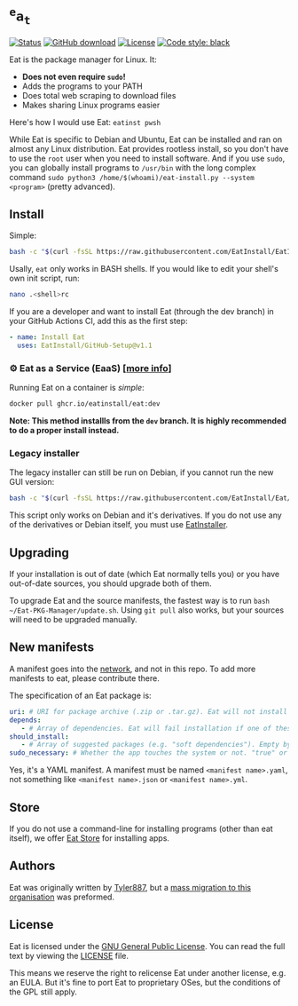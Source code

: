 [store]: https://github.com/EatInstall/Store
# <code><sup>e</sup>a<sub>t</sub></code>

[![Status](https://img.shields.io/badge/status-alpha-red)](https://github.com/Tyler887/eat/commits/main) [![GitHub download](https://img.shields.io/github/downloads/Tyler887/eat/total)](https://github.com/Tyler887/eat/releases) [![License](https://img.shields.io/github/license/Tyler887/eat)](https://github.com/Tyler887/eat/blob/main/LICENSE) [![Code style: black](https://img.shields.io/badge/code%20style-black-000000.svg)](https://github.com/psf/black)

Eat is the package manager for Linux. It:
* **Does not even require  `sudo`!**
* Adds the programs to your PATH
* Does total web scraping to download files
* Makes sharing Linux programs easier

Here's how I would use Eat: `eatinst pwsh`

While Eat is specific to Debian and Ubuntu, Eat can be installed and ran on
almost any Linux distribution. Eat provides rootless install, so you don't
have to use the `root` user when you need to install software. And if you use
`sudo`, you can globally install programs to `/usr/bin` with the long complex command
`sudo python3 /home/$(whoami)/eat-install.py --system <program>` (pretty advanced).
## Install
Simple:
```bash
bash -c "$(curl -fsSL https://raw.githubusercontent.com/EatInstall/EatInstaller/HEAD/eatinstaller.sh)"
```
Usally, `eat` only works in BASH shells. If you would like to edit your shell's own init script, run:
```bash
nano .<shell>rc
```
If you are a developer and want to install Eat (through the dev branch) in your GitHub Actions CI, add
this as the first step:
```yaml
- name: Install Eat
  uses: EatInstall/GitHub-Setup@v1.1
```
### ⚙️ Eat as a Service (EaaS) [[more info](https://github.com/EatInstall/Eat/pkgs/container/eat)]
Running Eat on a container is *simple*:
```bash
docker pull ghcr.io/eatinstall/eat:dev
```
**Note: This method installls from the `dev` branch. It is highly recommended to do a proper install instead.**
### Legacy installer
The legacy installer can still be run on Debian, if you cannot run the new GUI version:
```bash
bash -c "$(curl -fsSL https://raw.githubusercontent.com/EatInstall/Eat/HEAD/inst-script.sh)"
```
This script only works on Debian and it's derivatives. If you do not use any of the derivatives or
Debian itself, you must use [EatInstaller](#install).
## Upgrading
If your installation is out of date (which Eat normally tells you) or you have out-of-date sources,
you should upgrade both of them.

To upgrade Eat and the source manifests, the fastest way is to run `bash ~/Eat-PKG-Manager/update.sh`.
Using `git pull` also works, but your sources will need to be upgraded manually.
## New manifests
A manifest goes into the [network](https://github.com/Tyler887/eat-network), and not in this repo.
To add more manifests to eat, please contribute there.

The specification of an Eat package is:
```yaml
uri: # URI for package archive (.zip or .tar.gz). Eat will not install packages without this.
depends:
   - # Array of dependencies. Eat will fail installation if one of these are not installed. Empty by default
should_install:
   - # Array of suggested packages (e.g. "soft dependencies"). Empty by default
sudo_necessary: # Whether the app touches the system or not. "true" or "false" accepted only. Default is "false"
```

Yes, it's a YAML manifest.
A manifest must be named `<manifest name>.yaml`, not something like `<manifest name>.json` or `<manifest name>.yml`.
## Store
If you do not use a command-line for installing programs (other than eat itself), we offer [Eat Store][store]
for installing apps.
## Authors
Eat was originally written by [Tyler887](https://github.com/Tyler887), but a [mass migration to this organisation](https://github.com/EatInstall/Eat/pull/4)
was preformed.
## License
Eat is licensed under the [GNU General Public License](https://gnu.org/licenses/gpl-3.0.html).
You can read the full text by viewing the [LICENSE](./LICENSE) file.

This means we reserve the right to relicense Eat under another license, e.g. an EULA.
But it's fine to port Eat to proprietary OSes, but the conditions of the GPL still apply.
